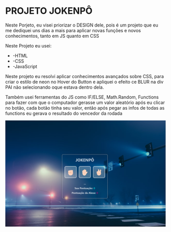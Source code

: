 <h1>PROJETO JOKENPÔ</h1>
<p>Neste Porjeto, eu visei priorizar o DESIGN dele, pois é um projeto que eu me dediquei uns dias a mais para aplicar novas funções e novos conhecimentos, tanto em JS quanto em CSS</p>
<p>Neste Projeto eu usei:</p>
<ul>
  <li>-HTML</li>
  <li>-CSS</li>
  <li>-JavaScript</li>
</ul>
<p>Neste projeto eu resolvi aplicar conhecimentos avançados sobre CSS, para criar o estilo de neon no Hover do Button e apliquei o efeito ce BLUR na div PAI não selecionando oque estava dentro dela.</p>
<p>Também usei ferramentas do JS como IF/ELSE, Math.Random, Functions para fazer com que o computador gerasse um valor aleatório após eu clicar no botão, cada botão tinha seu valor, então após pegar as infos de todas as functions eu gerava o resultado do vencedor da rodada</p>
<img src= "https://github.com/caua-dev-coder/Projeto-JokenPO/blob/main/Assets/Captura%20de%20tela%202024-01-18%20120639.png">
